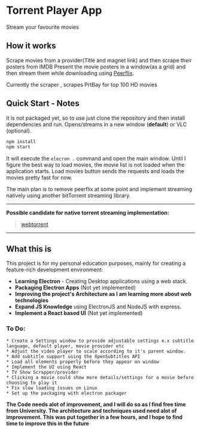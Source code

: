 # Torrent Player App
Stream your favourite movies

## How it works

Scrape movies from a provider(Title and magnet link) and then scrape their posters from IMDB
Present the movie posters in a window(as a grid) and then stream them while downloading using [Peerflix](https://www.npmjs.com/package/peerflix).

Currently the scraper , scrapes PrtBay for top 100 HD movies

## Quick Start - Notes

it is not packaged yet, so to use just clone the repository and then install dependencies and run.
Opens/streams in a new window (**default**) or VLC (optional).

```sh
npm install
npm start
```
It will execute the `elecron .` command and open the main window. Until I figure the best way to load movies, the movie list is not loaded when the application starts. Load movies button sends the requests and loads the movies pretty fast for now.
 
The main plan is to remove peerflix at some point and implement streaming natively using another bitTorrent streaming library.

---

**Possible candidate for native torrent streaming implementation:** 
> [webtorrent](https://github.com/webtorrent/webtorrent)

---

## What this is

This project is for my personal education purposes, mainly for creating a feature-rich development environment:

* **Learning Electron** - Creating Desktop applications using a web stack.
* **Packaging Electron Apps** (Not yet implemented)
* **Improving the project's Architecture as I am learning more about web technologies**
* **Expand JS Knowledge** using ElectronJS and NodeJS with express.
* **Implement a React based UI** (Not yet implemented)

### To Do:

    * Create a Settings window to provide adjustable settings e.x subtitle language, default player, movie provider etc
    * Adjust the video player to scale according to it's parent window.
    * Add subtitle support using the OpenSubtitles API
    * Load all elements properly before they appear on window
    * Implement the UI using React
    * TV Show Scrapper/provider
    * Clicking a movie could show more details/settings for a movie before choosing to play it
    * Fix slow loading issues on Linux
    * Set up the packaging with electron packager

**The Code needs alot of improvement, and I will do so as I find free time from University. The architecture and techniques used need alot of improvement. This was put together in a few hours, and I hope to find time to improve this in the future**
